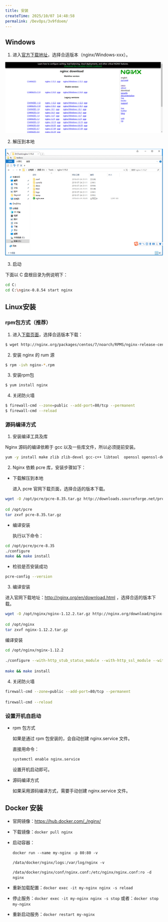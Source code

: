 ```yaml
---
title: 安装
createTime: 2025/10/07 14:48:58
permalink: /DevOps/3v9fdoem/
---
```


## Windows

1. 进入[官方下载地址](https://nginx.org/en/download.html)，选择合适版本（nginx/Windows-xxx）。

![](https://raw.githubusercontent.com/AliceSpring123/img/main/20180920181023092347.png)

2. 解压到本地

![](https://raw.githubusercontent.com/AliceSpring123/img/main/20180920181023092044.png)

3. 启动

下面以 C 盘根目录为例说明下：

```bash
cd C:
cd C:\nginx-0.8.54 start nginx
```

## Linux安装

### rpm包方式（推荐）

1. 进入[下载页面](https://nginx.org/packages/)，选择合适版本下载：

```bash
$ wget http://nginx.org/packages/centos/7/noarch/RPMS/nginx-release-centos-7-0.el7.ngx.noarch.rpm
```

2. 安装 nginx 的 rum 源

```bash
$ rpm -ivh nginx-*.rpm
```

3. 安装rpm包

```bash
$ yum install nginx
```

4. 关闭防火墙

```bash
$ firewall-cmd --zone=public --add-port=80/tcp --permanent
$ firewall-cmd --reload
```

### 源码编译方式

1. 安装编译工具及库

  Nginx 源码的编译依赖于 gcc 以及一些库文件，所以必须提前安装。

  ```bash
  yum -y install make zlib zlib-devel gcc-c++ libtool  openssl openssl-devel
  ```

2. Nginx 依赖 pcre 库，安装步骤如下：

  - 下载解压到本地

    进入 pcre 官网下载页面，选择合适的版本下载。
  ```bash
  wget -O /opt/pcre/pcre-8.35.tar.gz http://downloads.sourceforge.net/project/pcre/pcre/8.35/pcre-8.35.tar.gz
  
  cd /opt/pcre
  tar zxvf pcre-8.35.tar.gz
  ```

  - 编译安装

    执行以下命令：

  ```bash
  cd /opt/pcre/pcre-8.35
  ./configure
  make && make install
  ```

  - 检验是否安装成功

  ```bash
  pcre-config --version
  ```


3. 编译安装

  进入官网下载地址：http://nginx.org/en/download.html ，选择合适的版本下载。

  ```bash
  wget -O /opt/nginx/nginx-1.12.2.tar.gz http://nginx.org/download/nginx-1.12.2.tar.gz

  cd /opt/nginx
  tar zxvf nginx-1.12.2.tar.gz
  ```

  编译安装

  ```bash
  cd /opt/nginx/nginx-1.12.2

  ./configure --with-http_stub_status_module --with-http_ssl_module --with-pcre=/opt/pcre/pcre-8.35

  make && make install

  ```

4. 关闭防火墙

  ```bash
  firewall-cmd --zone=public --add-port=80/tcp --permanent

  firewall-cmd --reload
  ```

### 设置开机自启动

- rpm 包方式

  如果是通过 rpm 包安装的，会自动创建 nginx.service 文件。

  直接用命令：

  ```bash
  systemctl enable nginx.service
  ```

  设置开机启动即可。

- 源码编译方式

  如果采用源码编译方式，需要手动创建 nginx.service 文件。

## Docker 安装

- 官网镜像：https://hub.docker.com/_/nginx/
- 下载镜像：`docker pull nginx`
- 启动容器：
  
  `docker run --name my-nginx -p 80:80 -v`
  
  `/data/docker/nginx/logs:/var/log/nginx -v`

  `/data/docker/nginx/conf/nginx.conf:/etc/nginx/nginx.conf:ro -d nginx`
  
- 重新加载配置：`docker exec -it my-nginx nginx -s reload`

- 停止服务：`docker exec -it my-nginx nginx -s stop` 或者：`docker stop my-nginx`

- 重新启动服务：`docker restart my-nginx`